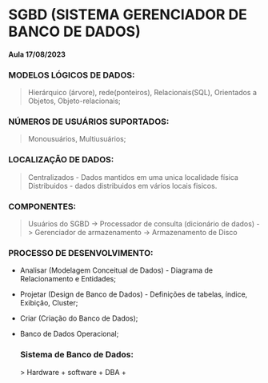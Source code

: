 # SGBD (SISTEMA GERENCIADOR DE BANCO DE DADOS)
<h4>Aula 17/08/2023</h4>

 <h3>MODELOS LÓGICOS DE DADOS: </h3>
 
>  Hierárquico (árvore), rede(ponteiros), Relacionais(SQL), Orientados a Objetos, Objeto-relacionais;

<h3>NÚMEROS DE USUÁRIOS SUPORTADOS: </h3>

> Monousuários, Multiusuários;

<h3>LOCALIZAÇÃO DE DADOS:</h3>
  
  > Centralizados - Dados mantidos em uma unica localidade física<br>
  > Distribuidos - dados distribuidos em vários locais fisicos.

<h3>COMPONENTES: </h3>

>Usuários do SGBD -> Processador de consulta (dicionário de dados) -> Gerenciador de armazenamento -> Armazenamento de Disco

<h3>PROCESSO DE DESENVOLVIMENTO: </h3>

- Analisar (Modelagem Conceitual de Dados) - Diagrama de Relacionamento e Entidades;
- Projetar (Design de Banco de Dados) - Definições de tabelas, índice, Exibição, Cluster;
- Criar (Criação do Banco de Dados);
- Banco de Dados Operacional;

  <h3>Sistema de Banco de Dados: </h3>
  > Hardware + software + DBA + 
